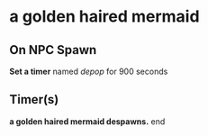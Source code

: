 # a golden haired mermaid


## On NPC Spawn

**Set a timer** named *depop* for 900 seconds


## Timer(s)

**a golden haired mermaid despawns.**
end
